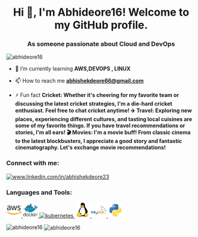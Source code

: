 <h1 align="center">Hi 👋, I'm Abhideore16! Welcome to my GitHub profile.</h1>
<h3 align="center">As someone passionate about Cloud and DevOps</h3>
<p align="left"> <img src="https://komarev.com/ghpvc/?username=abhideore16&label=Profile%20views&color=0e75b6&style=flat" alt="abhideore16" /> </p>

- 🌱 I’m currently learning **AWS,DEVOPS , LINUX**

- 📫 How to reach me **abhishekdeore66@gmail.com**

- ⚡ Fun fact **Cricket: Whether it's cheering for my favorite team or discussing the latest cricket strategies, I'm a die-hard cricket enthusiast. Feel free to chat cricket anytime! ✈️ Travel: Exploring new places, experiencing different cultures, and tasting local cuisines are some of my favorite things. If you have travel recommendations or stories, I'm all ears! 🎬 Movies: I'm a movie buff! From classic cinema to the latest blockbusters, I appreciate a good story and fantastic cinematography. Let's exchange movie recommendations!**

<h3 align="left">Connect with me:</h3>
<p align="left">
<a href="https://linkedin.com/in/www.linkedin.com/in/abhishekdeore23" target="blank"><img align="center" src="https://raw.githubusercontent.com/rahuldkjain/github-profile-readme-generator/master/src/images/icons/Social/linked-in-alt.svg" alt="www.linkedin.com/in/abhishekdeore23" height="30" width="40" /></a>
</p>

<h3 align="left">Languages and Tools:</h3>
<p align="left"> <a href="https://aws.amazon.com" target="_blank" rel="noreferrer"> <img src="https://raw.githubusercontent.com/devicons/devicon/master/icons/amazonwebservices/amazonwebservices-original-wordmark.svg" alt="aws" width="40" height="40"/> </a> <a href="https://www.docker.com/" target="_blank" rel="noreferrer"> <img src="https://raw.githubusercontent.com/devicons/devicon/master/icons/docker/docker-original-wordmark.svg" alt="docker" width="40" height="40"/> </a> <a href="https://kubernetes.io" target="_blank" rel="noreferrer"> <img src="https://www.vectorlogo.zone/logos/kubernetes/kubernetes-icon.svg" alt="kubernetes" width="40" height="40"/> </a> <a href="https://www.linux.org/" target="_blank" rel="noreferrer"> <img src="https://raw.githubusercontent.com/devicons/devicon/master/icons/linux/linux-original.svg" alt="linux" width="40" height="40"/> </a> <a href="https://www.mysql.com/" target="_blank" rel="noreferrer"> <img src="https://raw.githubusercontent.com/devicons/devicon/master/icons/mysql/mysql-original-wordmark.svg" alt="mysql" width="40" height="40"/> </a> <a href="https://www.python.org" target="_blank" rel="noreferrer"> <img src="https://raw.githubusercontent.com/devicons/devicon/master/icons/python/python-original.svg" alt="python" width="40" height="40"/> </a> </p>

<p><img align="left" src="https://github-readme-stats.vercel.app/api/top-langs?username=abhideore16&show_icons=true&locale=en&layout=compact" alt="abhideore16" /></p>

<p>&nbsp;<img align="center" src="https://github-readme-stats.vercel.app/api?username=abhideore16&show_icons=true&locale=en" alt="abhideore16" /></p>







<!---
Abhideore16/Abhideore16 is a ✨ special ✨ repository because its `README.md` (this file) appears on your GitHub profile.
You can click the Preview link to take a look at your changes.
--->
